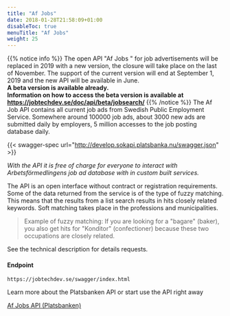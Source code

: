 ```yaml
---
title: "Af Jobs"
date: 2018-01-28T21:58:09+01:00
disableToc: true
menuTitle: "Af Jobs"
weight: 25
---
```




{{% notice info %}}
The open API "Af Jobs " for job advertisements will be replaced in 2019 with a new version, 
the closure will take place on the last of November. The support of the current version will end at September 1, 2019 and the new API will be available in June.   
**A beta version is available already.  
Information on how to access the beta version is available at https://jobtechdev.se/doc/api/beta/jobsearch/**
{{% /notice %}}
The Af Job API contains all current job ads from Swedish Public Employment Service. Somewhere around 100000 job ads, about 3000 new ads are submitted daily by employers, 5 million accesses to the job posting database daily.

 

<!--
{{< oai-spec url="http://develop.sokapi.platsbanka.nu/swagger.json" api_key="special-key" >}}
-->

{{< swagger-spec url="http://develop.sokapi.platsbanka.nu/swagger.json" >}}

*With the API it is free of charge for everyone to interact with Arbetsförmedlingens job ad database with in custom built services.*

The API is an open interface without contract or registration requirements. Some of the data returned from the service is of the type of fuzzy matching.
This means that the results from a list search results in hits closely related keywords. Soft matching takes place in the professions and municipalities.

>Example of fuzzy matching:
If you are looking for a "bagare" (baker), you also get hits for "Konditor" (confectioner) because these two occupations are closely related.

See the technical description for details requests.

#### Endpoint
````
https://jobtechdev.se/swagger/index.html
````


Learn more about the Platsbanken API or start use the API right away

[Af Jobs API (Platsbanken)](https://jobtechdev.se/swagger/index.html)
